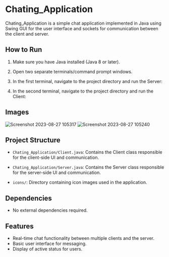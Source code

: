 # Chating_Application

Chating_Application is a simple chat application implemented in Java using Swing GUI for the user interface and sockets for communication between the client and server.

## How to Run

1. Make sure you have Java installed (Java 8 or later).

2. Open two separate terminals/command prompt windows.

3. In the first terminal, navigate to the project directory and run the Server:

4. In the second terminal, navigate to the project directory and run the Client:
  
## Images

![Screenshot 2023-08-27 105317](https://github.com/JILSPATEL/chating-application/assets/100358865/e82173d5-f15e-49c7-8af9-f2ae571b6ba3)
![Screenshot 2023-08-27 105240](https://github.com/JILSPATEL/chating-application/assets/100358865/bc202f42-ca91-495a-9da4-2bb04e400abb)


## Project Structure

- `Chating_Application/Client.java`: Contains the Client class responsible for the client-side UI and communication.

- `Chating_Application/Server.java`: Contains the Server class responsible for the server-side UI and communication.

- `icons/`: Directory containing icon images used in the application.

## Dependencies

- No external dependencies required.

## Features

- Real-time chat functionality between multiple clients and the server.
- Basic user interface for messaging.
- Display of active status for users.
